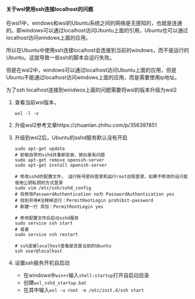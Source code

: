 #### 关于wsl使用ssh连接localhost的问题

在wsl1中，windows和wsl的Ubuntu系统之间的网络是无感知的，也就是连通的。即windows可以通过localhost访问Ubuntu上面的引用，Ubuntu也可以通过localhost访问windows上面的应用。

所以在Ubuntu中使用ssh连接localhost会连接到当前的windows，而不是运行的Ubuntu。这就导致一些ssh的脚本会运行失败。

但是在wsl2中，windows可以通过localhost访问Ubuntu上面的应用，但是Ubuntu不能通过localhost访问windows上面的应用，而是需要使用ip地址。

为了ssh localhost连接到windwos上面的问题需要将wsl的版本升级为wsl2

1. 查看当前wsl版本，

   ~~~shell
   wsl -l -v
   ~~~

2. 升级wsl2参考文章https://zhuanlan.zhihu.com/p/356397851

3. 升级到wsl2后，Ubuntu的sshd服务默认没有开启

   ~~~shell
   sudo apt-get update
   # 卸载自带的sshd并重新安装，貌似是有问题
   sudo apt-get remove openssh-server
   sudo apt-get install openssh-server
   
   # 修改sshd的配置文件， 运行账号密码登录和运行root远程登录，如果不修改的话只能使用公钥私钥的方式登录
   sudo vim /etc/ssh/sshd_config
   # 将修改PasswordAuthentication no为 PasswordAuthentication yes
   # 找到并用#注释掉这行：PermitRootLogin prohibit-password
   # 新建一行 添加：PermitRootLogin yes
   
   # 修改配置文件后启动sshd服务
   sudo service ssh start
   # 或者
   sudo service ssh restart
   
   # ssh连接localhost查看是否是当前的Ubuntu
   ssh user@localhost
   ~~~

4. 设置ssh服务开机自启动

   - 在windows中`win+r`输入`shell:startup`打开自启动目录
   - 创建`wsl_sshd_startup.bat`
   - 在其中输入`wsl -u root -e /etc/init.d/ssh start`

   

